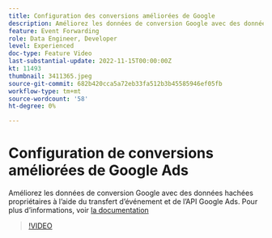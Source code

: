 ```yaml
---
title: Configuration des conversions améliorées de Google
description: Améliorez les données de conversion Google avec des données hachées propriétaires à l’aide du transfert d’événement et de l’API Google Ads.
feature: Event Forwarding
role: Data Engineer, Developer
level: Experienced
doc-type: Feature Video
last-substantial-update: 2022-11-15T00:00:00Z
kt: 11493
thumbnail: 3411365.jpeg
source-git-commit: 682b420cca5a72eb33fa512b3b45585946ef05fb
workflow-type: tm+mt
source-wordcount: '58'
ht-degree: 0%

---
```



# Configuration de conversions améliorées de Google Ads

Améliorez les données de conversion Google avec des données hachées propriétaires à l’aide du transfert d’événement et de l’API Google Ads. Pour plus d’informations, voir [la documentation](https://experienceleague.adobe.com/docs/experience-platform/tags/extensions/adobe/google-ads-enhanced-conversions/overview.html)

>[!VIDEO](https://video.tv.adobe.com/v/3411365/?quality=12&learn=on)
